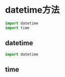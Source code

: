# datetime方法
```python
import datetime
import time
```

## datetime
```python
import datetime
```

## time
